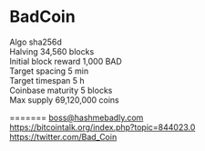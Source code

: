 BadCoin
=======
  
Algo sha256d  
Halving 34,560 blocks  
Initial block reward 1,000 BAD  
Target spacing 5 min  
Target timespan 5 h  
Coinbase maturity 5 blocks  
Max supply 69,120,000 coins  

=======
boss@hashmebadly.com  
https://bitcointalk.org/index.php?topic=844023.0  
https://twitter.com/Bad_Coin
